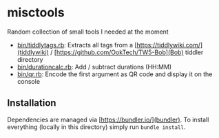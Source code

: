 # misctools
Random collection of small tools I needed at the moment

* [bin/tiddlytags.rb](tiddlytags.rb): Extracts all tags from a [https://tiddlywiki.com/](tiddlywiki) / [https://github.com/OokTech/TW5-Bob](Bob) tiddler directory
* [bin/durationcalc.rb](durationcalc.rb): Add / subtract durations (HH:MM)
* [bin/qr.rb](qr.rb): Encode the first argument as QR code and display it on the console

## Installation

Dependencies are managed via [https://bundler.io/](bundler). To install everything (locally in this directory) simply run `bundle install`.

